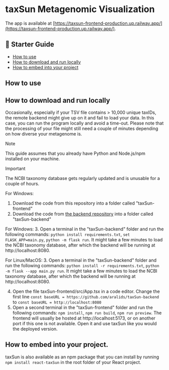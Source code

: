 # taxSun Metagenomic Visualization

The app is available at [https://taxsun-frontend-production.up.railway.app/](https://taxsun-frontend-production.up.railway.app/).

## 📃 Starter Guide

- [How to use](#how-to-use)
- [How to download and run locally](#how-to-download-and-run-locally)
- [How to embed into your project](#how-to-embed-into-your-project)

## How to use

## How to download and run locally

Occasionally, especially if your TSV file contains > 10,000 unique taxIDs, the remote backend might give up on it and fail to load your data. In this case, you can run the program locally and avoid a time-out. Please note that the processing of your file might still need a couple of minutes depending on how diverse your metagenome is.

> [!NOTE]
> This guide assumes that you already have Python and Node.js/npm installed on your machine.

> [!IMPORTANT]
> The NCBI taxonomy database gets regularly updated and is unusable for a couple of hours.

For Windows:

1. Download the code from this repository into a folder called "taxSun-frontend"
2. Download the code from [the backend repository](https://github.com/aralids/taxSun-backend) into a folder called "taxSun-backend"

For Windows: 3. Open a terminal in the "taxSun-backend" folder and run the following commands: `python install requirements.txt`, `set FLASK_APP=main.py`, `python -m flask run`. It might take a few minutes to load the NCBI taxonomy database, after which the backend will be running at http://localhost:8080.

For Linux/MacOS: 3. Open a terminal in the "taxSun-backend" folder and run the following commands: `python install -r requirements.txt`, `python -m flask --app main.py run`. It might take a few minutes to load the NCBI taxonomy database, after which the backend will be running at http://localhost:8080.

4. Open the file taxSun-frontend/src/App.tsx in a code editor. Change the first line `const baseURL = https://github.com/aralids/taxSun-backend` to `const baseURL = http://localhost:8080`
5. Open a second terminal in the "taxSun-frontend" folder and run the following commands: `npm install`, `npm run build`, `npm run preview`. The frontend will usually be hosted at http://localhost:5173, or on another port if this one is not available. Open it and use taxSun like you would the deployed version.

## How to embed into your project.

taxSun is also available as an npm package that you can install by running `npm install react-taxSun` in the root folder of your React project.

